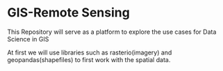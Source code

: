 # GIS-Remote Sensing
This Repository will serve as a platform to explore the use cases for Data Science in GIS

At first we will use libraries such as rasterio(imagery) and geopandas(shapefiles) to first work with the spatial data.
